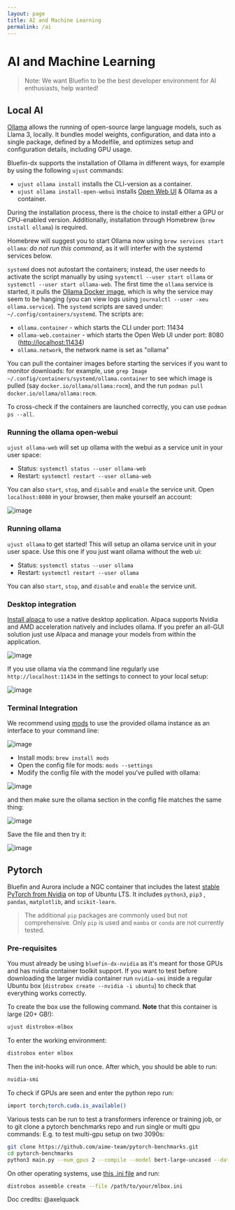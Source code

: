 ```yaml
---
layout: page
title: AI and Machine Learning
permalink: /ai
---
```


# AI and Machine Learning

> Note: We want Bluefin to be the best developer environment for AI enthusiasts, help wanted!

## Local AI

[Ollama](https://ollama.ai/) allows the running of open-source large language models, such as Llama 3, locally. It bundles model weights, configuration, and data into a single package, defined by a Modelfile, and optimizes setup and configuration details, including GPU usage.

Bluefin-dx supports the installation of Ollama in different ways, for example by using the following `ujust` commands:

- `ujust ollama install` installs the CLI-version as a container.
- `ujust ollama install-open-webui` installs [Open Web UI](https://docs.openwebui.com/) & Ollama as a container.

During the installation process, there is the choice to install either a GPU or CPU-enabled version. Additionally, installation through Homebrew (`brew install ollama`) is required.

Homebrew will suggest you to start Ollama now using `brew services start ollama`: *do not run this command*, as it will interfer with the systemd services below.

`systemd` does not autostart the containers; instead, the user needs to activate the script manually by using `systemctl --user start ollama` or `systemctl --user start ollama-web`. The first time the `ollama` service is started, it pulls the [Ollama Docker image](https://hub.docker.com/r/ollama/ollama), which is why the service may seem to be hanging (you can view logs using `journalctl --user -xeu ollama.service`). The `systemd` scripts are saved under: `~/.config/containers/systemd`. The scripts are:

- `ollama.container` - which starts the CLI under port: 11434
- `ollama-web.container` - which starts the Open Web UI under port: 8080 ([http://localhost:11434](http://localhost:11434))
- `ollama.network`, the network name is set as "ollama"

You can pull the container images before starting the services if you want to monitor downloads: for example, use `grep Image ~/.config/containers/systemd/ollama.container` to see which image is pulled (say `docker.io/ollama/ollama:rocm`), and the run `podman pull docker.io/ollama/ollama:rocm`.

To cross-check if the containers are launched correctly, you can use `podman ps --all`.

### Running the ollama open-webui

`ujust ollama-web` will set up ollama with the webui as a service unit in your user space: 

- Status: `systemctl status --user ollama-web`
- Restart:  `systemctl restart --user ollama-web`

You can also `start`, `stop`, and `disable` and `enable` the service unit. Open `localhost:8080` in your browser, then make yourself an account:

![image](https://github.com/user-attachments/assets/a9db5693-99d0-4cdc-b342-8f09610f2b66)


### Running ollama 

`ujust ollama` to get started! This will setup an ollama service unit in your user space. Use this one if you just want ollama without the web ui: 

- Status: `systemctl status --user ollama`
- Restart:  `systemctl restart --user ollama`

You can also `start`, `stop`, and `disable` and `enable` the service unit. 

### Desktop integration

[Install alpaca](https://flathub.org/apps/com.jeffser.Alpaca) to use a native desktop application. Alpaca supports Nvidia and AMD acceleration natively and includes ollama. If you prefer an all-GUI solution just use Alpaca and manage your models from within the application.

![image](https://github.com/user-attachments/assets/9fd38164-e2a9-4da1-9bcd-29e0e7add071)

If you use ollama via the command line regularly use `http://localhost:11434` in the settings to connect to your local setup: 

![image](https://github.com/user-attachments/assets/01a34931-1154-4272-b509-e78b6788ddc6)


### Terminal Integration

We recommend using [mods](https://github.com/charmbracelet/mods) to use  the provided ollama instance as an interface to your command line: 

![image](https://github.com/user-attachments/assets/639323cc-5e72-42bd-b8c7-7bccedf91bf2)

- Install mods: `brew install mods`
- Open the config file for mods: `mods --settings`
- Modify the config file with the model you've pulled with ollama:

![image](https://github.com/user-attachments/assets/0ee1f56d-1dd3-4075-bf90-5a551239e338)

and then make sure the ollama section in the config file matches the same thing:

![image](https://github.com/user-attachments/assets/dee94d87-522c-4e0e-b9b5-56da675f5219)

Save the file and then try it: 

![image](https://github.com/user-attachments/assets/784ad450-3754-4e2b-9b3e-4efd1f5621e3)


## Pytorch

Bluefin and Aurora include a NGC container that includes the latest [stable PyTorch from Nvidia](https://catalog.ngc.nvidia.com/orgs/nvidia/containers/pytorch) on top of Ubuntu LTS. It includes `python3`, `pip3` , `pandas`, `matplotlib`, and `scikit-learn`. 

> The additional `pip` packages are commonly used but not comprehensive. Only `pip` is used and `mamba` or `conda` are not currently tested.

### Pre-requisites

You must already be using `bluefin-dx-nvidia` as it's meant for those GPUs and has nvidia container toolkit support. If you want to test before downloading the larger nvidia container run `nvidia-smi`
inside a regular Ubuntu box (`distrobox create --nvidia -i ubuntu`) to check that everything works correctly. 

To create the box use the following command. **Note** that this container is large (20+ GB!):

```bash
ujust distrobox-mlbox
```

To enter the working environment:

```bash
distrobox enter mlbox
```

Then the init-hooks will run once. After which, you should be able to run:

```bash
nvidia-smi
```

To check if GPUs are seen and enter the python repo run:

```bash
import torch;torch.cuda.is_available()
```

Various tests can be run to test a transformers inference or training job, or to git clone a pytorch benchmarks repo and run single or multi gpu commands: E.g. to test multi-gpu setup on two 3090s:

```bash
git clone https://github.com/aime-team/pytorch-benchmarks.git
cd pytorch-benchmarks
python3 main.py --num_gpus 2 --compile --model bert-large-uncased --data_name squad --global_batch_size 24
```

On other operating systems, use [this .ini file](https://github.com/ublue-os/bluefin/blob/730f39caae21e48fb91f00010cf0cf8d32ee44bd/dx/usr/share/ublue-os/distrobox/pytorch-nvidia.ini) and run:

```bash
distrobox assemble create --file /path/to/your/mlbox.ini
```


Doc credits: @axelquack
